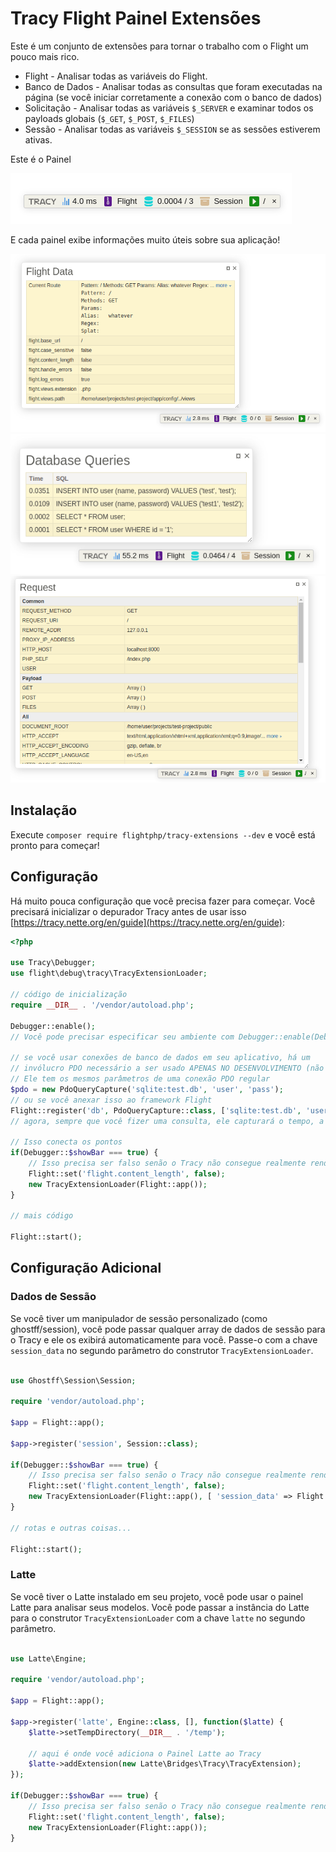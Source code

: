 Tracy Flight Painel Extensões
=====

Este é um conjunto de extensões para tornar o trabalho com o Flight um pouco mais rico.

- Flight - Analisar todas as variáveis do Flight.
- Banco de Dados - Analisar todas as consultas que foram executadas na página (se você iniciar corretamente a conexão com o banco de dados)
- Solicitação - Analisar todas as variáveis `$_SERVER` e examinar todos os payloads globais (`$_GET`, `$_POST`, `$_FILES`)
- Sessão - Analisar todas as variáveis `$_SESSION` se as sessões estiverem ativas.

Este é o Painel

![Barra do Flight](https://raw.githubusercontent.com/flightphp/tracy-extensions/master/flight-tracy-bar.png)

E cada painel exibe informações muito úteis sobre sua aplicação!

![Dados do Flight](https://raw.githubusercontent.com/flightphp/tracy-extensions/master/flight-var-data.png)
![Banco de Dados do Flight](https://raw.githubusercontent.com/flightphp/tracy-extensions/master/flight-db.png)
![Solicitação do Flight](https://raw.githubusercontent.com/flightphp/tracy-extensions/master/flight-request.png)

Instalação
-------
Execute `composer require flightphp/tracy-extensions --dev` e você está pronto para começar!

Configuração
-------
Há muito pouca configuração que você precisa fazer para começar. Você precisará inicializar o depurador Tracy antes de usar isso [https://tracy.nette.org/en/guide](https://tracy.nette.org/en/guide):

```php
<?php

use Tracy\Debugger;
use flight\debug\tracy\TracyExtensionLoader;

// código de inicialização
require __DIR__ . '/vendor/autoload.php';

Debugger::enable();
// Você pode precisar especificar seu ambiente com Debugger::enable(Debugger::DEVELOPMENT)

// se você usar conexões de banco de dados em seu aplicativo, há um
// invólucro PDO necessário a ser usado APENAS NO DESENVOLVIMENTO (não em produção, por favor!)
// Ele tem os mesmos parâmetros de uma conexão PDO regular
$pdo = new PdoQueryCapture('sqlite:test.db', 'user', 'pass');
// ou se você anexar isso ao framework Flight
Flight::register('db', PdoQueryCapture::class, ['sqlite:test.db', 'user', 'pass']);
// agora, sempre que você fizer uma consulta, ele capturará o tempo, a consulta e os parâmetros

// Isso conecta os pontos
if(Debugger::$showBar === true) {
	// Isso precisa ser falso senão o Tracy não consegue realmente renderizar :(
	Flight::set('flight.content_length', false);
	new TracyExtensionLoader(Flight::app());
}

// mais código

Flight::start();
```

## Configuração Adicional

### Dados de Sessão
Se você tiver um manipulador de sessão personalizado (como ghostff/session), você pode passar qualquer array de dados de sessão para o Tracy e ele os exibirá automaticamente para você. Passe-o com a chave `session_data` no segundo parâmetro do construtor `TracyExtensionLoader`.

```php

use Ghostff\Session\Session;

require 'vendor/autoload.php';

$app = Flight::app();

$app->register('session', Session::class);

if(Debugger::$showBar === true) {
	// Isso precisa ser falso senão o Tracy não consegue realmente renderizar :(
	Flight::set('flight.content_length', false);
	new TracyExtensionLoader(Flight::app(), [ 'session_data' => Flight::session()->getAll() ]);
}

// rotas e outras coisas...

Flight::start();
```

### Latte

Se você tiver o Latte instalado em seu projeto, você pode usar o painel Latte para analisar seus modelos. Você pode passar a instância do Latte para o construtor `TracyExtensionLoader` com a chave `latte` no segundo parâmetro.

```php

use Latte\Engine;

require 'vendor/autoload.php';

$app = Flight::app();

$app->register('latte', Engine::class, [], function($latte) {
	$latte->setTempDirectory(__DIR__ . '/temp');

	// aqui é onde você adiciona o Painel Latte ao Tracy
	$latte->addExtension(new Latte\Bridges\Tracy\TracyExtension);
});

if(Debugger::$showBar === true) {
	// Isso precisa ser falso senão o Tracy não consegue realmente renderizar :(
	Flight::set('flight.content_length', false);
	new TracyExtensionLoader(Flight::app());
}
